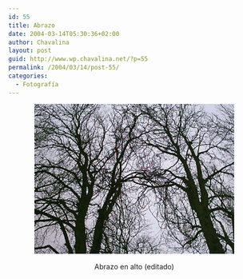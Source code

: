 ```yaml
---
id: 55
title: Abrazo
date: 2004-03-14T05:30:36+02:00
author: Chavalina
layout: post
guid: http://www.wp.chavalina.net/?p=55
permalink: /2004/03/14/post-55/
categories:
  - Fotografía
---
```

<p align="center">
  <a href="imagenes/fotos/arboles.jpg" target="_blank" alt="Abrazo en alto"><img src="/imagenes/fotos/arboles(low).jpg" alt="árboles en la universidad de Eist." border="0" /></a>
</p>

<p align="center">
  <span title="vaya nombrecito jeje" class="anotacion">Abrazo en alto</span> (editado)
</p>